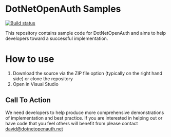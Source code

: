 DotNetOpenAuth Samples
========================

[![Build status](https://ci.appveyor.com/api/projects/status/0xmmx1wpt3ys7oa8?svg=true)](https://ci.appveyor.com/project/DavidChristiansen/dotnetopenauth-samples-177)


This repository contains sample code for DotNetOpenAuth and aims to help developers toward a successful implementation.

# How to use

1. Download the source via the ZIP file option (typically on the right hand side) or clone the repository
2. Open in Visual Studio


## Call To Action

We need developers to help produce more comprehensive demonstrations of implementation and best practice. If you are interested in helping out or have
code that you feel others will benefit from please contact [david@dotnetopenauth.net](mailto:david@dotnetopenauth.net)
